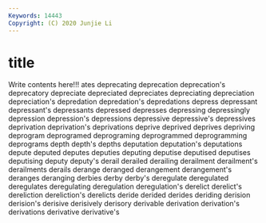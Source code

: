 ```yaml
---
Keywords: 14443
Copyright: (C) 2020 Junjie Li
---
```


# title

Write contents here!!!
ates 
deprecating 
deprecation 
deprecation's 
deprecatory 
depreciate 
depreciated 
depreciates 
depreciating
depreciation 
depreciation's 
depredation 
depredation's 
depredations 
depress 
depressant 
depressant's 
depressants 
depressed
depresses 
depressing 
depressingly 
depression 
depression's 
depressions 
depressive 
depressive's 
depressives 
deprivation
deprivation's 
deprivations 
deprive 
deprived 
deprives 
depriving 
deprogram 
deprogramed 
deprograming 
deprogrammed
deprogramming 
deprograms 
depth 
depth's 
depths 
deputation 
deputation's 
deputations 
depute 
deputed
deputes 
deputies 
deputing 
deputise 
deputised 
deputises 
deputising 
deputy 
deputy's 
derail
derailed 
derailing 
derailment 
derailment's 
derailments 
derails 
derange 
deranged 
derangement 
derangement's
deranges 
deranging 
derbies 
derby 
derby's 
deregulate 
deregulated 
deregulates 
deregulating 
deregulation
deregulation's 
derelict 
derelict's 
dereliction 
dereliction's 
derelicts 
deride 
derided 
derides 
deriding
derision 
derision's 
derisive 
derisively 
derisory 
derivable 
derivation 
derivation's 
derivations 
derivative
derivative's 

